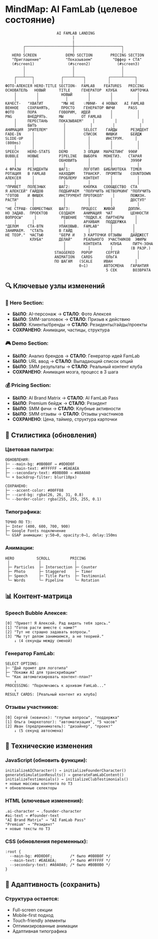 # MindMap: AI FamLab (целевое состояние)

```
                       AI FAMLAB LANDING
                              |
                              |
        ┌─────────────────────┼─────────────────────┐
        │                     │                     │
   HERO SCREEN             DEMO SECTION        PRICING SECTION
   "Приглашение"           "Показываем"         "Оффер + CTA"
   (#screen1)               (#screen2)            (#screen3)
        │                     │                     │
        │                     │                     │
    ┌───┴───┐            ┌────┴────┐          ┌─────┴─────┐
    │       │            │         │          │           │
ФОТО-АЛЕКСЕЯ HERO-TITLE SECTION-  FAMLAB    FEATURES   PRICING
ОСНОВАТЕЛЬ   НОВЫЙ      TITLE     ГЕНЕРАТОР  КЛУБА      КАРТОЧКА
    │         │          НОВЫЙ       │         │           │
    │         │            │         │         │           │
КАЧЕСТ-   "ХВАТИТ        "МЫ НЕ    💡МИНИ-  4 НОВЫХ   AI FAMLAB
ВЕННОЕ    СОХРАНЯТЬ,     ПРОСТО    ГЕНЕРАТОР ФИЧИ      PASS
ФОТО      ПОРА          ГОВОРИМ,  ИДЕЙ         │           │
PNG       ВНЕДРЯТЬ.     МЫ        ОТ FAMLAB    │           │
    │     ПЕРЕСТАНЬ     ПОКАЗЫВАЕМ"    │         │           │
    │     БЫТЬ            │           │         │           │
АНИМАЦИЯ  ЗРИТЕЛЕМ"       │        SELECT    ГАЙДЫ      РЕЗИДЕНТ
FADE-IN     │             │        СПИСОК    ФИШКИ      БЕЙДЖ
SLIDE-UP    │             │          │       ИНСТРУМ.     │
(800ms)     │             │          │         │           │
    │       │             │          │         │           │
SPEECH    HERO-STATS    DEMO       3 ОПЦИИ  МАРКЕТИНГ  990₽
BUBBLE    НОВЫЕ         PIPELINE   ВЫБОРА   МОНЕТИЗ.   СТАРАЯ
    │       │           ОБНОВИТЬ     │         │        3990₽
    │       │             │          │         │           │
4 ФРАЗЫ   РЕЗИДЕНТЫ     ШАГ1:      ЛОГОТИП  БИБЛИОТЕКА  TIMER
РОТАЦИЯ   В FAMLAB      НАХОДИМ    ТРАНСКР.  ПРОМПТЫ    COUNTDOWN
АЛЕКСЕЯ     │           ПРОБЛЕМУ   КОНТЕНТ     │           │
    │       │             │          │         │           │
"ПРИВЕТ   ПОЛЕЗНЫХ      ШАГ2:      КНОПКА   СООБЩЕСТВО  CTA
Я АЛЕКСЕЙ" ГАЙДОВ       ПОДБИРАЕМ  "ПОЛУЧИТЬ НЕТВОРКИНГ "ПОЛУЧИТЬ
"ГОТОВ    И ФИШЕК       ИНСТРУМЕНТ ПРОТОКОЛ"    │       ПОЖИЗН.
РАСТИ"      │             │          │         │        ДОСТУП"
    │       │             │          │         │           │
"НЕ СТРАШ- СОВМЕСТНЫХ   ШАГ3:     ПРОЦЕСС   ЖИВОЙ      ДОПЛН.
НО ЗАДАВ.  ПРОЕКТОВ     СОЗДАЕМ    АНИМАЦИЯ  ЧАТ        ЦЕННОСТИ
ВОПРОСЫ"     │           РЕШЕНИЕ   "ПОДКЛ.К  ПАРТНЕРЫ     │
    │       │             │        АРХИВАМ   ПОДДЕРЖКА    │
"ДЕЛОМ    CTA-BTN       УПАКОВЫВ.  FAMLAB"     │         │
ЗАНИМАЕМ.  "СТАТЬ       В ГАЙД       │         │         │
НЕ ТЕОР."  ЧАСТЬЮ       "БЕРИ И    3 КАРТОЧКИ ОТЗЫВЫ    ДАЙДЖЕСТ
           КЛУБА"       ДЕЛАЙ"     РЕАЛЬНОГО  УЧАСТНИКОВ  ЭФИРЫ
                          │        КОНТЕНТА    КЛУБА     ПИТЧ-ЗОНА
                          │          │         │        (В РАЗР.)
                      STAGGERED   POPUP      СЕРГЕЙ        │
                      ANIMATION   CARDS      ОЛЬГА         │
                      ПО ШАГАМ   (SCALE     ИВАН          │
                                 0→1)       АВТОСМЕНА   ГАРАНТИЯ
                                             5 СЕК       ВОЗВРАТА
```

## 🔍 Ключевые узлы изменений

### 🎯 Hero Section:
- **БЫЛО**: AI-персонаж → **СТАЛО**: Фото Алексея
- **БЫЛО**: SMM-заголовок → **СТАЛО**: Призыв к действию
- **БЫЛО**: Клиенты/бренды → **СТАЛО**: Резиденты/гайды/проекты
- **СОХРАНЕНО**: Анимации, частицы, структура

### 🎮 Demo Section:
- **БЫЛО**: Анализ брендов → **СТАЛО**: Генератор идей FamLab
- **БЫЛО**: URL ввод → **СТАЛО**: Выпадающий список опций
- **БЫЛО**: SMM результаты → **СТАЛО**: Реальный контент клуба
- **СОХРАНЕНО**: Анимация мозга, процесс в 3 шага

### 💰 Pricing Section:
- **БЫЛО**: AI Brand Matrix → **СТАЛО**: AI FamLab Pass
- **БЫЛО**: Premium бейдж → **СТАЛО**: Резидент
- **БЫЛО**: SMM фичи → **СТАЛО**: Клубные активности
- **БЫЛО**: SMM отзывы → **СТАЛО**: Отзывы участников
- **СОХРАНЕНО**: Цена, таймер, структура карточки

## 🎨 Стилистика (обновления)

### Цветовая палитра:
```
ОБНОВЛЕНИЯ:
├─ --main-bg: #0B0B0F → #0D0D0F
├─ --main-text: #FFFFFF → #EAEAEA
├─ --secondary-text: #B0B0B0 → #A0A0A0
└─ + backdrop-filter: blur(10px)

СОХРАНЕНО:
├─ --accent-color: #00FF88
├─ --card-bg: rgba(26, 26, 31, 0.8)
└─ --border-color: rgba(255, 255, 255, 0.1)
```

### Типографика:
```
ТОЧНО ПО ТЗ:
├─ Inter (400, 600, 700, 900)
├─ Google Fonts подключение
└─ GSAP анимации: y:50→0, opacity:0→1, delay:150ms
```

### Анимации:
```
HERO          SCROLL         PRICING
 │             │               │
 ├─ Particles  ├─ Intersection ├─ Counter
 ├─ Photo      ├─ Staggered    ├─ Timer
 ├─ Speech     ├─ Title Parts  ├─ Testimonial
 └─ Words      └─ Pipeline     └─ Rotation
```

## 📊 Контент-матрица

### Speech Bubble Алексея:
```
[0] "Привет! Я Алексей. Рад видеть тебя здесь."
[1] "Готов расти вместе с нами?"
[2] "Тут не страшно задавать вопросы."
[3] "Мы тут делом занимаемся, а не теорией."
    ↓ (4 секунды между сменой)
```

### Генератор FamLab:
```
SELECT OPTIONS:
├─ "Дай промпт для логотипа"
├─ "Покажи AI для транскрибации"
└─ "Как автоматизировать контент-план?"
    ↓
PROCESSING: "Подключаюсь к архивам FamLab..."
    ↓
RESULT CARDS: [Реальный контент из клуба]
```

### Отзывы участников:
```
[0] Сергей (новичок): "глупые вопросы", "поддержка"
[1] Ольга (маркетолог): "автоматизация", "5 часов"
[2] Иван (предприниматель): "дизайнер", "проект"
    ↓ (5 секунд автосмена)
```

## 🔧 Технические изменения

### JavaScript (обновить функции):
```
initializeAICharacter() → initializeFounderCharacter()
generateSimulationResults() → generateFamLabContent()
initializeTestimonials() → initializeClubTestimonials()
+ новые массивы контента по ТЗ
+ обновленные селекторы
```

### HTML (ключевые изменения):
```
.ai-character → .founder-character
#ai-text → #founder-text
"AI Brand Matrix" → "AI FamLab Pass"
"Premium" → "Резидент"
+ новые тексты по ТЗ
```

### CSS (обновления переменных):
```
:root {
  --main-bg: #0D0D0F;        /* было #0B0B0F */
  --main-text: #EAEAEA;      /* было #FFFFFF */
  --secondary-text: #A0A0A0; /* было #B0B0B0 */
}
```

## 📱 Адаптивность (сохранить)

### Структура остается:
- Full-screen секции
- Mobile-first подход
- Touch-friendly элементы
- Оптимизированные анимации
- Адаптивная типографика